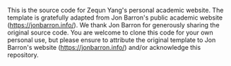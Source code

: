 This is the source code for Zequn Yang's personal academic website. The template is gratefully adapted from Jon Barron's public academic website (https://jonbarron.info/). We thank Jon Barron for generously sharing the original source code. You are welcome to clone this code for your own personal use, but please ensure to attribute the original template to Jon Barron's website (https://jonbarron.info/) and/or acknowledge this repository.
